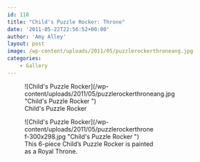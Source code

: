```yaml
---
id: 118
title: "Child's Puzzle Rocker: Throne"
date: '2011-05-22T22:56:52+00:00'
author: 'Amy Alley'
layout: post
image: /wp-content/uploads/2011/05/puzzlerockerthroneang.jpg
categories:
    - Gallery
---
```

<div class="gallery amys flexed" markdown=1>

<figure style="width: 399px" markdown=1>
![Child's Puzzle Rocker](/wp-content/uploads/2011/05/puzzlerockerthroneang.jpg "Child's Puzzle Rocker ")
<figcaption>Child's Puzzle Rocker </figcaption>
</figure>

<figure style="width: 300px" markdown=1>
![Child's Puzzle Rocker](/wp-content/uploads/2011/05/puzzlerockerthronef-300x298.jpg "Child's Puzzle Rocker ")
<figcaption>This 6-piece Child’s Puzzle Rocker is painted as a Royal Throne.</figcaption>
</figure>
</div>
